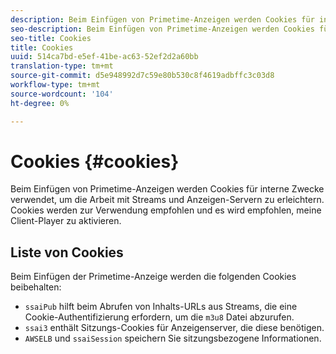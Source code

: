 ```yaml
---
description: Beim Einfügen von Primetime-Anzeigen werden Cookies für interne Zwecke verwendet, um die Arbeit mit Streams und Anzeigen-Servern zu erleichtern.
seo-description: Beim Einfügen von Primetime-Anzeigen werden Cookies für interne Zwecke verwendet, um die Arbeit mit Streams und Anzeigen-Servern zu erleichtern.
seo-title: Cookies
title: Cookies
uuid: 514ca7bd-e5ef-41be-ac63-52ef2d2a60bb
translation-type: tm+mt
source-git-commit: d5e948992d7c59e80b530c8f4619adbffc3c03d8
workflow-type: tm+mt
source-wordcount: '104'
ht-degree: 0%

---
```



# Cookies {#cookies}

Beim Einfügen von Primetime-Anzeigen werden Cookies für interne Zwecke verwendet, um die Arbeit mit Streams und Anzeigen-Servern zu erleichtern.  Cookies werden zur Verwendung empfohlen und es wird empfohlen, meine Client-Player zu aktivieren.

## Liste von Cookies

Beim Einfügen der Primetime-Anzeige werden die folgenden Cookies beibehalten:

* `ssaiPub` hilft beim Abrufen von Inhalts-URLs aus Streams, die eine Cookie-Authentifizierung erfordern, um die  `m3u8` Datei abzurufen.
* `ssai3` enthält Sitzungs-Cookies für Anzeigenserver, die diese benötigen.
* `AWSELB` und  `ssaiSession` speichern Sie sitzungsbezogene Informationen.